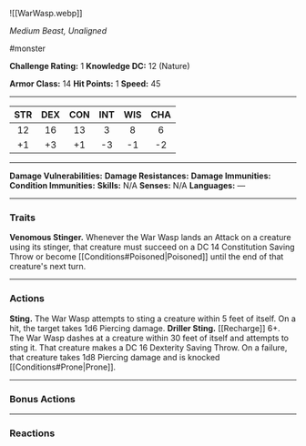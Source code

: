 ![[WarWasp.webp]]

*Medium Beast, Unaligned*

#monster

**Challenge Rating:** 1
**Knowledge DC:** 12 (Nature)

**Armor Class:** 14
**Hit Points:** 1
**Speed:** 45

---
STR | DEX | CON | INT | WIS | CHA
:--:|:---:|:---:|:---:|:---:|:---:
12  | 16  | 13  | 3   | 8   | 6 
+1  | +3  | +1  | -3  | -1  | -2  

---
**Damage Vulnerabilities:**
**Damage Resistances:**
**Damage Immunities:**
**Condition Immunities:**
**Skills:** N/A
**Senses:** N/A
**Languages:** —

---
### **Traits**
**Venomous Stinger.** Whenever the War Wasp lands an Attack on a creature using its stinger, that creature must succeed on a DC 14 Constitution Saving Throw or become [[Conditions#Poisoned|Poisoned]] until the end of that creature's next turn.

---
### **Actions**
**Sting.** The War Wasp attempts to sting a creature within 5 feet of itself. On a hit, the target takes 1d6 Piercing damage.
**Driller Sting.** [[Recharge]] 6+. The War Wasp dashes at a creature within 30 feet of itself and attempts to sting it. That creature makes a DC 16 Dexterity Saving Throw. On a failure, that creature takes 1d8 Piercing damage and is knocked [[Conditions#Prone|Prone]].

---
### **Bonus Actions**

---
### **Reactions**